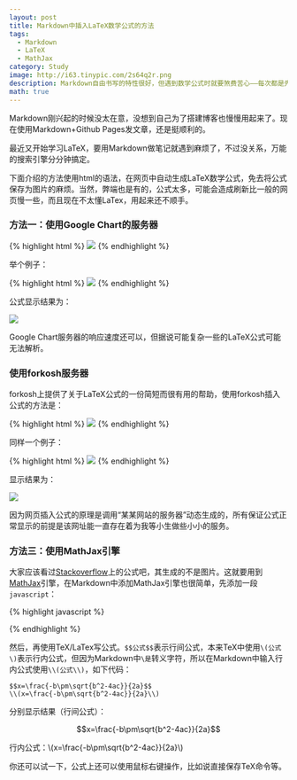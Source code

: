 ```yaml
---
layout: post
title: Markdown中插入LaTeX数学公式的方法
tags:
  - Markdown
  - LaTeX
  - MathJax
category: Study
image: http://i63.tinypic.com/2s64q2r.png
description: Markdown自由书写的特性很好，但遇到数学公式时就要煞费苦心——每次都是先使用LaTeX书写，然后保存为图片，使用img标签进行引用，当公式很多的时候稍显复杂。本文的方法使用html的语法，在线生成LaTeX数学公式，免去将公式保存为图片的麻烦。当然，弊端也是有的，公式太多，可能会造成刷新比一般的网页慢一些。
math: true
---
```


Markdown刚兴起的时候没太在意，没想到自己为了搭建博客也慢慢用起来了。现在使用Markdown+Github Pages发文章，还是挺顺利的。

最近又开始学习LaTeX，要用Markdown做笔记就遇到麻烦了，不过没关系，万能的搜索引擎分分钟搞定。

下面介绍的方法使用html的语法，在网页中自动生成LaTeX数学公式，免去将公式保存为图片的麻烦。当然，弊端也是有的，公式太多，可能会造成刷新比一般的网页慢一些，而且现在不太懂LaTex，用起来还不顺手。

### 方法一：使用Google Chart的服务器

{% highlight html %}
<img src="http://chart.googleapis.com/chart?cht=tx&chl= 在此插入LaTex公式" style="border:none;">
{% endhighlight %}

举个例子：

{% highlight html %}
<img src="http://chart.googleapis.com/chart?cht=tx&chl=\Large x=\frac{-b\pm\sqrt{b^2-4ac}}{2a}" style="border:none;">
{% endhighlight %}

公式显示结果为：

<img src="http://chart.googleapis.com/chart?cht=tx&chl=\Large x=\frac{-b\pm\sqrt{b^2-4ac}}{2a}" style="border:none;">

Google Chart服务器的响应速度还可以，但据说可能复杂一些的LaTeX公式可能无法解析。

### 使用forkosh服务器

forkosh上提供了关于LaTeX公式的一份简短而很有用的帮助，使用forkosh插入公式的方法是：

{% highlight html %}
<img src="http://www.forkosh.com/mathtex.cgi? 在此处插入LaTex公式">
{% endhighlight %}

同样一个例子：

{% highlight html %}
<img src="http://www.forkosh.com/mathtex.cgi? \Large x=\frac{-b\pm\sqrt{b^2-4ac}}{2a}">
{% endhighlight %}

显示结果为：

<img src="http://www.forkosh.com/mathtex.cgi? \Large x=\frac{-b\pm\sqrt{b^2-4ac}}{2a}">

因为网页插入公式的原理是调用“某某网站的服务器”动态生成的，所有保证公式正常显示的前提是该网址能一直存在着为我等小生做些小小的服务。

### 方法三：使用MathJax引擎

大家应该看过[Stackoverflow](http://stackoverflow.com/)上的公式吧，其生成的不是图片。这就要用到[MathJax](https://www.mathjax.org/)引擎，在Markdown中添加MathJax引擎也很简单，先添加一段`javascript`：

{% highlight javascript %}
<script type="text/javascript" src="http://cdn.mathjax.org/mathjax/latest/MathJax.js?config=default"></script>
{% endhighlight %}

然后，再使用TeX/LaTex写公式。`$$公式$$`表示行间公式，本来TeX中使用`\(公式\)`表示行内公式，但因为Markdown中`\是`转义字符，所以在Markdown中输入行内公式使用`\\(公式\\)`，如下代码：

~~~
$$x=\frac{-b\pm\sqrt{b^2-4ac}}{2a}$$
\\(x=\frac{-b\pm\sqrt{b^2-4ac}}{2a}\\)
~~~

分别显示结果（行间公式）：

$$x=\frac{-b\pm\sqrt{b^2-4ac}}{2a}$$

行内公式：\\(x=\frac{-b\pm\sqrt{b^2-4ac}}{2a}\\)

你还可以试一下，公式上还可以使用鼠标右键操作，比如说直接保存TeX命令等。
